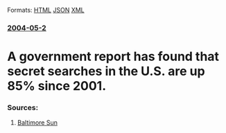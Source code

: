 
Formats: [HTML](/news/2004/05/2/a-government-report-has-found-that-secret-searches-in-the-u-s-are-up-85-since-2001.html)  [JSON](/news/2004/05/2/a-government-report-has-found-that-secret-searches-in-the-u-s-are-up-85-since-2001.json)  [XML](/news/2004/05/2/a-government-report-has-found-that-secret-searches-in-the-u-s-are-up-85-since-2001.xml)  

### [2004-05-2](/news/2004/05/2/index.md)

##### 
#  A government report has found that secret searches in the U.S. are up 85% since 2001. 




### Sources:

1. [Baltimore Sun](http://www.baltimoresun.com/news/nationworld/bal-te.patriot02may02,0,3416237.story?coll=bal-nationworld-headlines)
